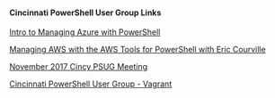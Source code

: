 ﻿#### Cincinnati PowerShell User Group Links
[Intro to Managing Azure with PowerShell](Cincinnati%20PowerShell%20User%20Group/Intro%20to%20Managing%20Azure%20with%20PowerShell.md)


[Managing AWS with the AWS Tools for PowerShell with Eric Courville](Cincinnati%20PowerShell%20User%20Group/Managing%20AWS%20with%20the%20AWS%20Tools%20for%20PowerShell%20with%20Eric%20Courville.md)


[November 2017 Cincy PSUG Meeting](Cincinnati%20PowerShell%20User%20Group/November%202017%20Cincy%20PSUG%20Meeting.md)


[Cincinnati PowerShell User Group - Vagrant](Cincinnati%20PowerShell%20User%20Group/Cincinnati%20PowerShell%20User%20Group%20-%20Vagrant.md)



